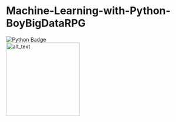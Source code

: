 # Machine-Learning-with-Python-BoyBigDataRPG
![Python Badge](https://img.shields.io/badge/Python-3776AB?logo=python&logoColor=fff&style=for-the-badge) <br>
[<img alt="alt_text" width="200" height="200" src="https://yt3.ggpht.com/Kc_-rVqMNOaHpj9fIJq8_UVHuQNK0HUx4ngpC99mKwNZd_kWyh_6iyd9c51trmQwx7NkJ_RkuA=s900-c-k-c0x00ffffff-no-rj" />]([https://www.google.com/](https://yt3.ggpht.com/Kc_-rVqMNOaHpj9fIJq8_UVHuQNK0HUx4ngpC99mKwNZd_kWyh_6iyd9c51trmQwx7NkJ_RkuA=s900-c-k-c0x00ffffff-no-rj))
